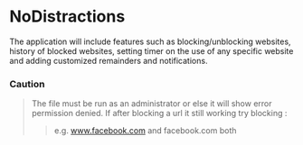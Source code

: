 # NoDistractions
The application will include features such as blocking/unblocking websites, history of blocked websites, setting timer on the use of any specific website and adding customized remainders and notifications. 
### Caution
> The file must be run as an administrator or else it will show error permission denied.
> If after blocking a url it still working try blocking :
> > e.g.
> > www.facebook.com and facebook.com both 

